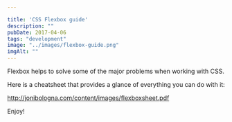 ```yaml
---

title: 'CSS Flexbox guide'
description: ""
pubDate: 2017-04-06
tags: "development"
image: "../images/flexbox-guide.png"
imgAlt: ""
---
```

Flexbox helps to solve some of the major problems when working with CSS.

Here is a cheatsheet that provides a glance of everything you can do with it:

http://jonibologna.com/content/images/flexboxsheet.pdf

Enjoy!
